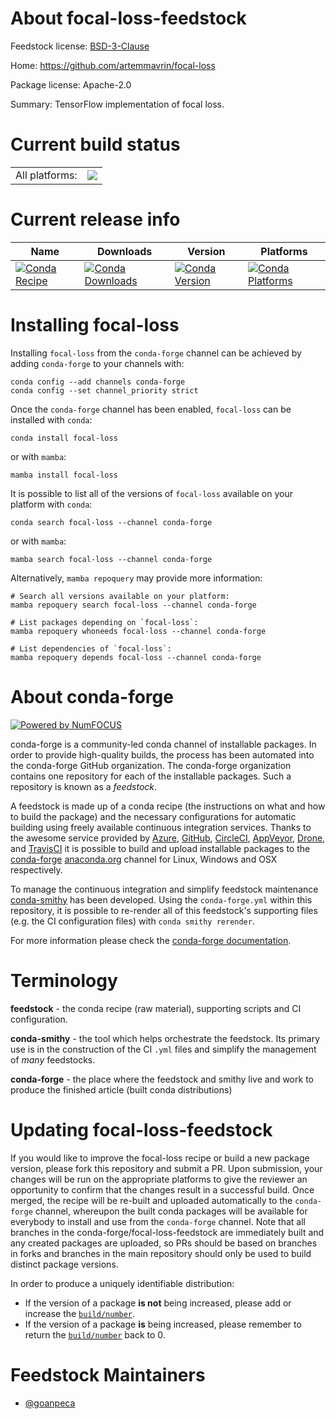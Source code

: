 About focal-loss-feedstock
==========================

Feedstock license: [BSD-3-Clause](https://github.com/conda-forge/focal-loss-feedstock/blob/main/LICENSE.txt)

Home: https://github.com/artemmavrin/focal-loss

Package license: Apache-2.0

Summary: TensorFlow implementation of focal loss.

Current build status
====================


<table><tr><td>All platforms:</td>
    <td>
      <a href="https://dev.azure.com/conda-forge/feedstock-builds/_build/latest?definitionId=18281&branchName=main">
        <img src="https://dev.azure.com/conda-forge/feedstock-builds/_apis/build/status/focal-loss-feedstock?branchName=main">
      </a>
    </td>
  </tr>
</table>

Current release info
====================

| Name | Downloads | Version | Platforms |
| --- | --- | --- | --- |
| [![Conda Recipe](https://img.shields.io/badge/recipe-focal--loss-green.svg)](https://anaconda.org/conda-forge/focal-loss) | [![Conda Downloads](https://img.shields.io/conda/dn/conda-forge/focal-loss.svg)](https://anaconda.org/conda-forge/focal-loss) | [![Conda Version](https://img.shields.io/conda/vn/conda-forge/focal-loss.svg)](https://anaconda.org/conda-forge/focal-loss) | [![Conda Platforms](https://img.shields.io/conda/pn/conda-forge/focal-loss.svg)](https://anaconda.org/conda-forge/focal-loss) |

Installing focal-loss
=====================

Installing `focal-loss` from the `conda-forge` channel can be achieved by adding `conda-forge` to your channels with:

```
conda config --add channels conda-forge
conda config --set channel_priority strict
```

Once the `conda-forge` channel has been enabled, `focal-loss` can be installed with `conda`:

```
conda install focal-loss
```

or with `mamba`:

```
mamba install focal-loss
```

It is possible to list all of the versions of `focal-loss` available on your platform with `conda`:

```
conda search focal-loss --channel conda-forge
```

or with `mamba`:

```
mamba search focal-loss --channel conda-forge
```

Alternatively, `mamba repoquery` may provide more information:

```
# Search all versions available on your platform:
mamba repoquery search focal-loss --channel conda-forge

# List packages depending on `focal-loss`:
mamba repoquery whoneeds focal-loss --channel conda-forge

# List dependencies of `focal-loss`:
mamba repoquery depends focal-loss --channel conda-forge
```


About conda-forge
=================

[![Powered by
NumFOCUS](https://img.shields.io/badge/powered%20by-NumFOCUS-orange.svg?style=flat&colorA=E1523D&colorB=007D8A)](https://numfocus.org)

conda-forge is a community-led conda channel of installable packages.
In order to provide high-quality builds, the process has been automated into the
conda-forge GitHub organization. The conda-forge organization contains one repository
for each of the installable packages. Such a repository is known as a *feedstock*.

A feedstock is made up of a conda recipe (the instructions on what and how to build
the package) and the necessary configurations for automatic building using freely
available continuous integration services. Thanks to the awesome service provided by
[Azure](https://azure.microsoft.com/en-us/services/devops/), [GitHub](https://github.com/),
[CircleCI](https://circleci.com/), [AppVeyor](https://www.appveyor.com/),
[Drone](https://cloud.drone.io/welcome), and [TravisCI](https://travis-ci.com/)
it is possible to build and upload installable packages to the
[conda-forge](https://anaconda.org/conda-forge) [anaconda.org](https://anaconda.org/)
channel for Linux, Windows and OSX respectively.

To manage the continuous integration and simplify feedstock maintenance
[conda-smithy](https://github.com/conda-forge/conda-smithy) has been developed.
Using the ``conda-forge.yml`` within this repository, it is possible to re-render all of
this feedstock's supporting files (e.g. the CI configuration files) with ``conda smithy rerender``.

For more information please check the [conda-forge documentation](https://conda-forge.org/docs/).

Terminology
===========

**feedstock** - the conda recipe (raw material), supporting scripts and CI configuration.

**conda-smithy** - the tool which helps orchestrate the feedstock.
                   Its primary use is in the construction of the CI ``.yml`` files
                   and simplify the management of *many* feedstocks.

**conda-forge** - the place where the feedstock and smithy live and work to
                  produce the finished article (built conda distributions)


Updating focal-loss-feedstock
=============================

If you would like to improve the focal-loss recipe or build a new
package version, please fork this repository and submit a PR. Upon submission,
your changes will be run on the appropriate platforms to give the reviewer an
opportunity to confirm that the changes result in a successful build. Once
merged, the recipe will be re-built and uploaded automatically to the
`conda-forge` channel, whereupon the built conda packages will be available for
everybody to install and use from the `conda-forge` channel.
Note that all branches in the conda-forge/focal-loss-feedstock are
immediately built and any created packages are uploaded, so PRs should be based
on branches in forks and branches in the main repository should only be used to
build distinct package versions.

In order to produce a uniquely identifiable distribution:
 * If the version of a package **is not** being increased, please add or increase
   the [``build/number``](https://docs.conda.io/projects/conda-build/en/latest/resources/define-metadata.html#build-number-and-string).
 * If the version of a package **is** being increased, please remember to return
   the [``build/number``](https://docs.conda.io/projects/conda-build/en/latest/resources/define-metadata.html#build-number-and-string)
   back to 0.

Feedstock Maintainers
=====================

* [@goanpeca](https://github.com/goanpeca/)

